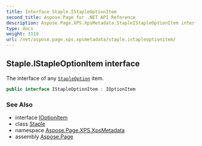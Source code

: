 ```yaml
---
title: Interface Staple.IStapleOptionItem
second_title: Aspose.Page for .NET API Reference
description: Aspose.Page.XPS.XpsMetadata.StapleIStapleOptionItem interface. The interface of any StapleOption item
type: docs
weight: 3110
url: /net/aspose.page.xps.xpsmetadata/staple.istapleoptionitem/
---
```

## Staple.IStapleOptionItem interface

The interface of any [`StapleOption`](../staple.stapleoption/) item.

```csharp
public interface IStapleOptionItem : IOptionItem
```

### See Also

* interface [IOptionItem](../ioptionitem/)
* class [Staple](../staple/)
* namespace [Aspose.Page.XPS.XpsMetadata](../../aspose.page.xps.xpsmetadata/)
* assembly [Aspose.Page](../../)


